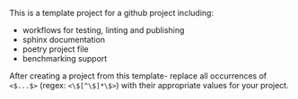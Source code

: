 This is a template project for a github project including:
 * workflows for testing, linting and publishing
 * sphinx documentation
 * poetry project file
 * benchmarking support
 
 After creating a project from this template- replace all occurrences of `<$...$>` (regex: `<\$[^\$]*\$>`) with their appropriate values for your project.